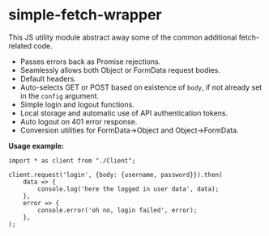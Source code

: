 # simple-fetch-wrapper
This JS utility module abstract away some of the common additional fetch-related code.

* Passes errors back as Promise rejections.
* Seamlessly allows both Object or FormData request bodies.
* Default headers.
* Auto-selects GET or POST based on existence of `body`, if not already set in the `config` argument.
* Simple login and logout functions.
* Local storage and automatic use of API authentication tokens.
* Auto logout on 401 error response.
* Conversion utilities for FormData->Object and Object->FormData.

**Usage example:**

```
import * as client from "./Client";

client.request('login', {body: {username, password}}).then(
    data => {
        console.log('here the logged in user data', data);
    },
    error => {
        console.error('oh no, login failed', error);
    },
);
```

